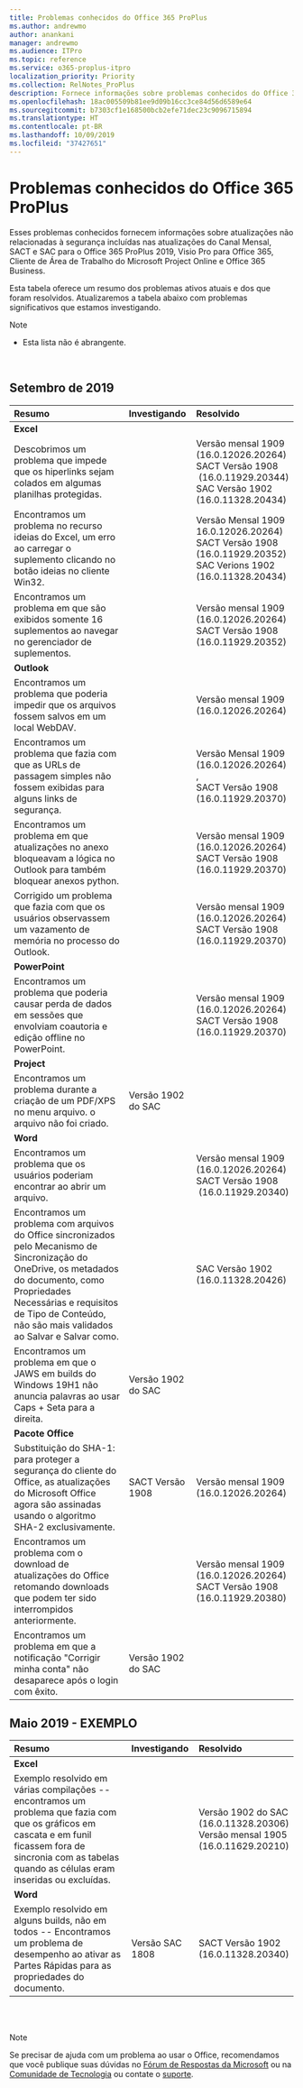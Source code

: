 ```yaml
---
title: Problemas conhecidos do Office 365 ProPlus
ms.author: andrewmo
author: anankani
manager: andrewmo
ms.audience: ITPro
ms.topic: reference
ms.service: o365-proplus-itpro
localization_priority: Priority
ms.collection: RelNotes_ProPlus
description: Fornece informações sobre problemas conhecidos do Office 365 ProPlus
ms.openlocfilehash: 18ac005509b81ee9d09b16cc3ce84d56d6589e64
ms.sourcegitcommit: b7303cf1e168500bcb2efe71dec23c9096715894
ms.translationtype: HT
ms.contentlocale: pt-BR
ms.lasthandoff: 10/09/2019
ms.locfileid: "37427651"
---
```

# <a name="office-365-proplus-known-issues"></a>Problemas conhecidos do Office 365 ProPlus

Esses problemas conhecidos fornecem informações sobre atualizações não relacionadas à segurança incluídas nas atualizações do Canal Mensal, SACT e SAC para o Office 365 ProPlus 2019, Visio Pro para Office 365, Cliente de Área de Trabalho do Microsoft Project Online e Office 365 Business.

Esta tabela oferece um resumo dos problemas ativos atuais e dos que foram resolvidos.  Atualizaremos a tabela abaixo com problemas significativos que estamos investigando.

 > [!NOTE]
 >- Esta lista não é abrangente.

<br>

## <a name="september-2019"></a>Setembro de 2019

|Resumo|Investigando|Resolvido|
|:-------------------------------------------------------------------------------------|:-----|:-----|
|**Excel**
Descobrimos um problema que impede que os hiperlinks sejam colados em algumas planilhas protegidas.| |Versão mensal 1909 <br> (16.0.12026.20264) <br> SACT Versão 1908 <br> (16.0.11929.20344)<br> SAC Versão 1902 <br> (16.0.11328.20434)|
Encontramos um problema no recurso ideias do Excel, um erro ao carregar o suplemento clicando no botão ideias no cliente Win32.||Versão Mensal 1909 <br> 16.0.12026.20264) <br> SACT Versão 1908<br>(16.0.11929.20352) <br> SAC Verions 1902 <br>(16.0.11328.20434)|
Encontramos um problema em que são exibidos somente 16 suplementos ao navegar no gerenciador de suplementos.||Versão mensal 1909 <br> (16.0.12026.20264) <br> SACT Versão 1908<br>(16.0.11929.20352)|
|**Outlook**
Encontramos um problema que poderia impedir que os arquivos fossem salvos em um local WebDAV.||Versão mensal 1909 <br> (16.0.12026.20264)|
Encontramos um problema que fazia com que as URLs de passagem simples não fossem exibidas para alguns links de segurança.||Versão Mensal 1909 <br> (16.0.12026.20264) ,<br> SACT Versão 1908<br>(16.0.11929.20370)|
Encontramos um problema em que atualizações no anexo bloqueavam a lógica no Outlook para também bloquear anexos python.||Versão mensal 1909 <br> (16.0.12026.20264)<br> SACT Versão 1908<br>(16.0.11929.20370)||
Corrigido um problema que fazia com que os usuários observassem um vazamento de memória no processo do Outlook.||Versão mensal 1909 <br> (16.0.12026.20264)<br> SACT Versão 1908<br>(16.0.11929.20370)||
|**PowerPoint**
Encontramos um problema que poderia causar perda de dados em sessões que envolviam coautoria e edição offline no PowerPoint.||Versão mensal 1909 <br> (16.0.12026.20264) <br> SACT Versão 1908<br>(16.0.11929.20370)||
|**Project**
Encontramos um problema durante a criação de um PDF/XPS no menu arquivo. o arquivo não foi criado. |Versão 1902 do SAC||
|**Word**
Encontramos um problema que os usuários poderiam encontrar ao abrir um arquivo.||Versão mensal 1909 <br> (16.0.12026.20264) <br> SACT Versão 1908 <br> (16.0.11929.20340)||
Encontramos um problema com arquivos do Office sincronizados pelo Mecanismo de Sincronização do OneDrive, os metadados do documento, como Propriedades Necessárias e requisitos de Tipo de Conteúdo, não são mais validados ao Salvar e Salvar como.||SAC Versão 1902 <br> (16.0.11328.20426)|
Encontramos um problema em que o JAWS em builds do Windows 19H1 não anuncia palavras ao usar Caps + Seta para a direita.|Versão 1902 do SAC||
|**Pacote Office**
Substituição do SHA-1: para proteger a segurança do cliente do Office, as atualizações do Microsoft Office agora são assinadas usando o algoritmo SHA-2 exclusivamente.|SACT Versão 1908|Versão mensal 1909 <br> (16.0.12026.20264)||
Encontramos um problema com o download de atualizações do Office retomando downloads que podem ter sido interrompidos anteriormente.||Versão mensal 1909 <br> (16.0.12026.20264) <br> SACT Versão 1908<br> (16.0.11929.20380)||
Encontramos um problema em que a notificação "Corrigir minha conta" não desaparece após o login com êxito.|Versão 1902 do SAC||

## <a name="may-2019---sample"></a>Maio 2019 - EXEMPLO

|Resumo|Investigando|Resolvido|
|:-------------------------------------------------------------------------------------|:-----|:-----|
|**Excel**
Exemplo resolvido em várias compilações -- encontramos um problema que fazia com que os gráficos em cascata e em funil ficassem fora de sincronia com as tabelas quando as células eram inseridas ou excluídas.||Versão 1902 do SAC <br> (16.0.11328.20306) <br> Versão mensal 1905 <br> (16.0.11629.20210)|
|**Word**
Exemplo resolvido em alguns builds, não em todos -- Encontramos um problema de desempenho ao ativar as Partes Rápidas para as propriedades do documento.|Versão SAC 1808|SACT Versão 1902 <br> (16.0.11328.20340)|

<br>
<br>

> [!NOTE]
> Se precisar de ajuda com um problema ao usar o Office, recomendamos que você publique suas dúvidas no [Fórum de Respostas da Microsoft](https://answers.microsoft.com/) ou na [Comunidade de Tecnologia](https://techcommunity.microsoft.com/) ou contate o [suporte](https://support.microsoft.com/contactus).
